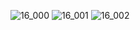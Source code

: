 ![16_000](https://user-images.githubusercontent.com/80503808/190839174-a79d041b-9cdd-4091-8777-b82ff0013f21.png)
![16_001](https://user-images.githubusercontent.com/80503808/190839176-389cd356-77da-4500-be79-b83b08ad1be8.png)
![16_002](https://user-images.githubusercontent.com/80503808/190839179-a8759176-456c-44fc-9ed7-2833b5b9922f.png)
